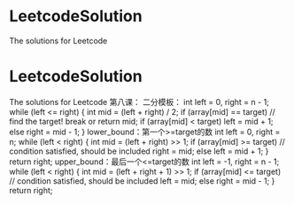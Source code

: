 # LeetcodeSolution
The solutions for Leetcode 
# LeetcodeSolution
The solutions for Leetcode 
    第八课：
        二分模板：
            int left = 0, right = n - 1;
            while (left <= right) {
                int mid = (left + right) / 2;
                if (array[mid] == target)
                    // find the target!
                    break or return mid;
                if (array[mid] < target)
                    left = mid + 1;
                else
                    right = mid - 1;
            }
        lower_bound：第一个>=target的数
            int left = 0, right = n;
            while (left < right) {
                int mid = (left + right) >> 1;
                if (array[mid] >= target) // condition satisfied, should be included
                    right = mid;
                else
                    left = mid + 1;
            }
            return right;
        upper_bound：最后一个<=target的数
            int left = -1, right = n - 1;
            while (left < right) {
                int mid = (left + right + 1) >> 1;
            if (array[mid] <= target) // condition satisfied, should be included
                left = mid;
            else
                right = mid - 1;
            }
            return right;


